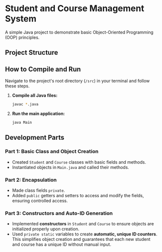 # Student and Course Management System

A simple Java project to demonstrate basic Object-Oriented Programming (OOP) principles.

## Project Structure

## How to Compile and Run

Navigate to the project's root directory (`/src`) in your terminal and follow these steps.

1.  **Compile all Java files:**
    ```bash
    javac *.java
    ```

2.  **Run the main application:**
    ```bash
    java Main
    ```

## Development Parts

### Part 1: Basic Class and Object Creation
-   Created `Student` and `Course` classes with basic fields and methods.
-   Instantiated objects in `Main.java` and called their methods.

### Part 2: Encapsulation
-   Made class fields `private`.
-   Added `public` getters and setters to access and modify the fields, ensuring controlled access.

### Part 3: Constructors and Auto-ID Generation
-   Implemented **constructors** in `Student` and `Course` to ensure objects are initialized properly upon creation.
-   Used `private static` variables to create **automatic, unique ID counters**. This simplifies object creation and guarantees that each new student and course has a unique ID without manual input.